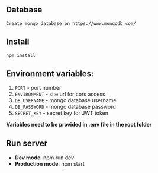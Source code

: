 ## Database

`Create mongo database on https://www.mongodb.com/`

## Install

`npm install`

## Environment variables:

1. `PORT` - port number
2. `ENVIRONMENT` - site url for cors access
3. `DB_USERNAME` - mongo database username
4. `DB_PASSWORD` - mongo database password
5. `SECRET_KEY` - secret key for JWT token

**Variables need to be provided in .env file in the root folder**

## Run server

- **Dev mode**: npm run dev
- **Production mode**: npm start
